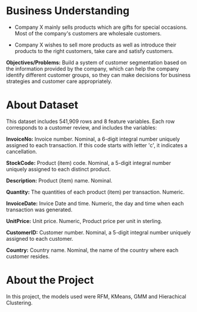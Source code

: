 # Business Understanding

- Company X mainly sells products which are gifts for special occasions. Most of the company's customers are wholesale customers.

- Company X wishes to sell more products as well as introduce their products to the right customers, take care and satisfy customers.

**Objectives/Problems:** Build a system of customer segmentation based on the information provided by the company, which can help the company identify different customer groups, so they can make decisions for business strategies and customer care  appropriately.


# About Dataset

This dataset includes 541,909 rows and 8 feature variables. Each row corresponds to a customer review, and includes the variables:

**InvoiceNo:** Invoice number. Nominal, a 6-digit integral number uniquely assigned to each transaction. If this code starts with letter 'c', it indicates a cancellation.

**StockCode:** Product (item) code. Nominal, a 5-digit integral number uniquely assigned to each distinct product.

**Description:** Product (item) name. Nominal.

**Quantity:** The quantities of each product (item) per transaction. Numeric.

**InvoiceDate:** Invice Date and time. Numeric, the day and time when each transaction was generated.

**UnitPrice:** Unit price. Numeric, Product price per unit in sterling.

**CustomerID:** Customer number. Nominal, a 5-digit integral number uniquely assigned to each customer.

**Country:** Country name. Nominal, the name of the country where each customer resides.

# About the Project

In this project, the models used were RFM, KMeans, GMM and Hierachical Clustering.
